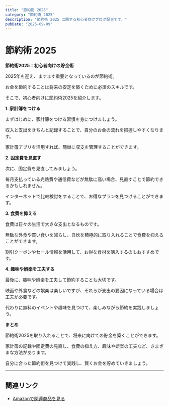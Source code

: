 ```yaml
---
title: "節約術 2025"
category: "節約術 2025"
description: "節約術 2025 に関する初心者向けブログ記事です。"
pubDate: "2025-09-09"
---
```


# 節約術 2025

**節約術2025：初心者向けの貯金術**

2025年を迎え、ますます重要となっているのが節約術。

お金を節約することは将来の安定を築くために必須のスキルです。

そこで、初心者向けに節約術2025を紹介します。



**1. 家計簿をつける**

まずはじめに、家計簿をつける習慣を身につけましょう。

収入と支出をきちんと記録することで、自分のお金の流れを把握しやすくなります。

家計簿アプリを活用すれば、簡単に収支を管理することができます。



**2. 固定費を見直す**

次に、固定費を見直してみましょう。

毎月支払っている光熱費や通信費などが無駄に高い場合、見直すことで節約できるかもしれません。

インターネットで比較検討をすることで、お得なプランを見つけることができます。



**3. 食費を抑える**

食費は日々の生活で大きな支出となるものです。

無駄な外食や買い食いを減らし、自炊を積極的に取り入れることで食費を抑えることができます。

割引クーポンやセール情報を活用して、お得な食材を購入するのもおすすめです。



**4. 趣味や娯楽を工夫する**

最後に、趣味や娯楽を工夫して節約することも大切です。

映画や外食などの娯楽は楽しいですが、それらが支出の要因になっている場合は工夫が必要です。

代わりに無料のイベントや趣味を見つけて、楽しみながら節約を実践しましょう。



**まとめ**

節約術2025を取り入れることで、将来に向けての貯金を築くことができます。

家計簿の記録や固定費の見直し、食費の抑え方、趣味や娯楽の工夫など、さまざまな方法があります。

自分に合った節約術を見つけて実践し、賢くお金を貯めていきましょう。



---

## 関連リンク

- [Amazonで関連商品を見る](https://www.amazon.co.jp/s?k=%E7%AF%80%E7%B4%84%E8%A1%93+2025&tag=autowritehubai-22)
